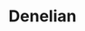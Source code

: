 ---
created_at: '2012-10-20T16:44:23Z'
id: Denelian
links:
  category:
  - Bråkstakar
  - Drakalliansen
  - Drakväktare
  - Folk Inalea knullat
  - Hjältar
  - Masochister
  - Rollpersoner
  - Sanarialver
  - Work in progress
title: Denelian
---